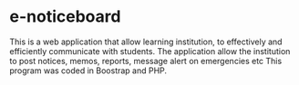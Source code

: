 # e-noticeboard
This is a web application that allow learning institution, to effectively and efficiently communicate with students. The application allow the institution to post notices, memos, reports, message alert on emergencies etc
This program was coded in Boostrap and PHP.
